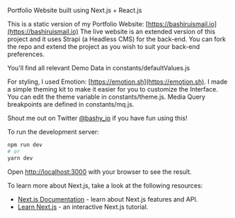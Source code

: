 Portfolio Website built using Next.js + React.js

This is a static version of my Portfolio Website: [https://bashiruismail.io](https://bashiruismail.io)
The live website is an extended version of this project and it uses Strapi (a Headless CMS) for the back-end.
You can fork the repo and extend the project as you wish to suit your back-end preferences.

You'll find all relevant Demo Data in constants/defaultValues.js

For styling, I used Emotion: [https://emotion.sh](https://emotion.sh).
I made a simple theming kit to make it easier for you to customize the Interface.
You can edit the theme variable in constants/theme.js.
Media Query breakpoints are defined in constants/mq.js.

Shout me out on Twitter [@bashy_io](https://twitter.com/bashy_io) if you have fun using this!

To run the development server:

```bash
npm run dev
# or
yarn dev
```

Open [http://localhost:3000](http://localhost:3000) with your browser to see the result.

To learn more about Next.js, take a look at the following resources:

- [Next.js Documentation](https://nextjs.org/docs) - learn about Next.js features and API.
- [Learn Next.js](https://nextjs.org/learn) - an interactive Next.js tutorial.
